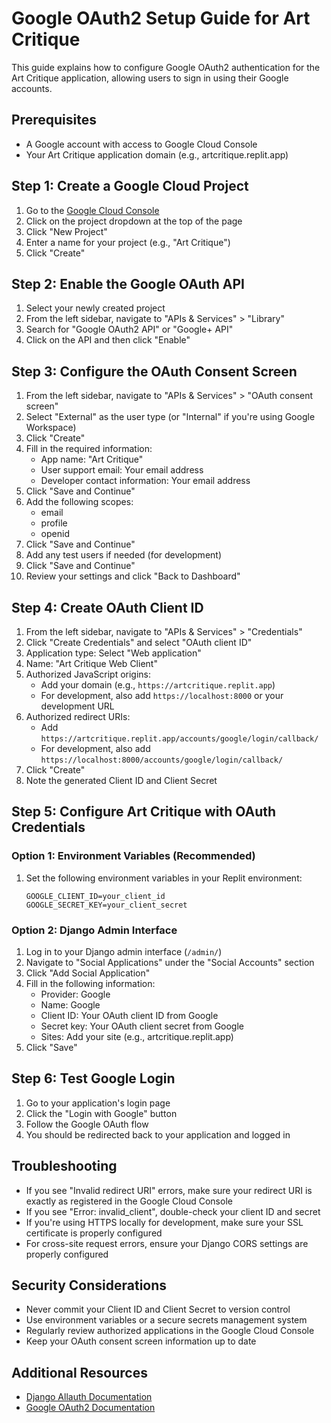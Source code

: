 # Google OAuth2 Setup Guide for Art Critique

This guide explains how to configure Google OAuth2 authentication for the Art Critique application, allowing users to sign in using their Google accounts.

## Prerequisites

- A Google account with access to Google Cloud Console
- Your Art Critique application domain (e.g., artcritique.replit.app)

## Step 1: Create a Google Cloud Project

1. Go to the [Google Cloud Console](https://console.cloud.google.com/)
2. Click on the project dropdown at the top of the page
3. Click "New Project"
4. Enter a name for your project (e.g., "Art Critique")
5. Click "Create"

## Step 2: Enable the Google OAuth API

1. Select your newly created project
2. From the left sidebar, navigate to "APIs & Services" > "Library"
3. Search for "Google OAuth2 API" or "Google+ API"
4. Click on the API and then click "Enable"

## Step 3: Configure the OAuth Consent Screen

1. From the left sidebar, navigate to "APIs & Services" > "OAuth consent screen"
2. Select "External" as the user type (or "Internal" if you're using Google Workspace)
3. Click "Create"
4. Fill in the required information:
   - App name: "Art Critique"
   - User support email: Your email address
   - Developer contact information: Your email address
5. Click "Save and Continue"
6. Add the following scopes:
   - email
   - profile
   - openid
7. Click "Save and Continue"
8. Add any test users if needed (for development)
9. Click "Save and Continue"
10. Review your settings and click "Back to Dashboard"

## Step 4: Create OAuth Client ID

1. From the left sidebar, navigate to "APIs & Services" > "Credentials"
2. Click "Create Credentials" and select "OAuth client ID"
3. Application type: Select "Web application"
4. Name: "Art Critique Web Client"
5. Authorized JavaScript origins: 
   - Add your domain (e.g., `https://artcritique.replit.app`)
   - For development, also add `https://localhost:8000` or your development URL
6. Authorized redirect URIs:
   - Add `https://artcritique.replit.app/accounts/google/login/callback/`
   - For development, also add `https://localhost:8000/accounts/google/login/callback/`
7. Click "Create"
8. Note the generated Client ID and Client Secret

## Step 5: Configure Art Critique with OAuth Credentials

### Option 1: Environment Variables (Recommended)

1. Set the following environment variables in your Replit environment:
   ```
   GOOGLE_CLIENT_ID=your_client_id
   GOOGLE_SECRET_KEY=your_client_secret
   ```

### Option 2: Django Admin Interface

1. Log in to your Django admin interface (`/admin/`)
2. Navigate to "Social Applications" under the "Social Accounts" section
3. Click "Add Social Application"
4. Fill in the following information:
   - Provider: Google
   - Name: Google
   - Client ID: Your OAuth client ID from Google
   - Secret key: Your OAuth client secret from Google
   - Sites: Add your site (e.g., artcritique.replit.app)
5. Click "Save"

## Step 6: Test Google Login

1. Go to your application's login page
2. Click the "Login with Google" button
3. Follow the Google OAuth flow
4. You should be redirected back to your application and logged in

## Troubleshooting

- If you see "Invalid redirect URI" errors, make sure your redirect URI is exactly as registered in the Google Cloud Console
- If you see "Error: invalid_client", double-check your client ID and secret
- If you're using HTTPS locally for development, make sure your SSL certificate is properly configured
- For cross-site request errors, ensure your Django CORS settings are properly configured

## Security Considerations

- Never commit your Client ID and Client Secret to version control
- Use environment variables or a secure secrets management system
- Regularly review authorized applications in the Google Cloud Console
- Keep your OAuth consent screen information up to date

## Additional Resources

- [Django Allauth Documentation](https://django-allauth.readthedocs.io/en/latest/providers.html#google)
- [Google OAuth2 Documentation](https://developers.google.com/identity/protocols/oauth2)